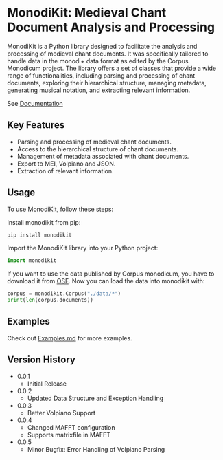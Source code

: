 # MonodiKit: Medieval Chant Document Analysis and Processing
MonodiKit is a Python library designed to facilitate the analysis 
and processing of medieval chant documents. It was specifically 
tailored to handle data in the monodi+ data format as edited 
by the Corpus Monodicum project. 
The library offers a set of classes that 
provide a wide range of functionalities, 
including parsing and processing of chant documents, 
exploring their hierarchical structure, 
managing metadata, generating musical notation, 
and extracting relevant information.

See [Documentation](https://timeipert.github.io/MonodiKit/)


## Key Features
* Parsing and processing of medieval chant documents.
* Access to the hierarchical structure of chant documents.
* Management of metadata associated with chant documents.
* Export to MEI, Volpiano and JSON.
* Extraction of relevant information.

## Usage
To use MonodiKit, follow these steps:

Install monodikit from pip:

```bash
pip install monodikit
```
Import the MonodiKit library into your Python project:

```python
import monodikit
```

If you want to use the data published by Corpus monodicum, you have to download it from [OSF](https://doi.org/10.17605/OSF.IO/MFPKD).
Now you can load the data into monodikit with:

```python
corpus = monodikit.Corpus("./data/*")
print(len(corpus.documents))
```

## Examples
Check out [Examples.md](https://github.com/timeipert/MonodiKit/blob/main/Examples.md) for more examples.

## Version History
* 0.0.1
    * Initial Release
* 0.0.2
  * Updated Data Structure and Exception Handling
* 0.0.3
  * Better Volpiano Support
* 0.0.4
  * Changed MAFFT configuration
  * Supports matrixfile in MAFFT
* 0.0.5
  * Minor Bugfix: Error Handling of Volpiano Parsing 